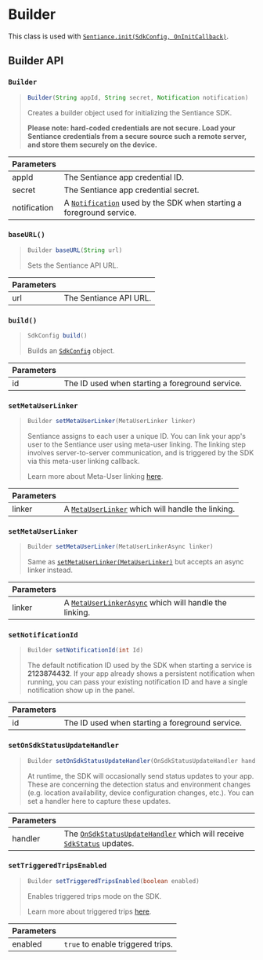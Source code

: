 # Builder

This class is used with [`Sentiance.init(SdkConfig, OnInitCallback)`](../sentiance.md#init).

## Builder API

### `Builder`

> ```java
> Builder(String appId, String secret, Notification notification)
> ```
>
> Creates a builder object used for initializing the Sentiance SDK.
>
> **Please note: hard-coded credentials are not secure. Load your Sentiance credentials from a secure source such a remote server, and store them securely on the device.**

| Parameters    |                                                                                                                                          |
| ------------- | ---------------------------------------------------------------------------------------------------------------------------------------- |
| appId         | The Sentiance app credential ID.                                                                                                         |
| secret        | The Sentiance app credential secret.                                                                                                     |
| notification  | A [`Notification`](https://developer.android.com/reference/android/app/Notification) used by the SDK when starting a foreground service. |



### `baseURL()`

> ```java
> Builder baseURL(String url)
> ```
>
> Sets the Sentiance API URL.

| Parameters |                        |
| ---------- | ---------------------- |
| url        | The Sentiance API URL. |

### `build()`

> ```java
> SdkConfig build()
> ```
>
> Builds an [`SdkConfig`](./) object.

| Parameters |                                                 |
| ---------- | ----------------------------------------------- |
| id         | The ID used when starting a foreground service. |

### `setMetaUserLinker`

> ```java
> Builder setMetaUserLinker(MetaUserLinker linker)
> ```
>
> Sentiance assigns to each user a unique ID. You can link your app's user to the Sentiance user using meta-user linking. The linking step involves server-to-server communication, and is triggered by the SDK via this meta-user linking callback.
>
> Learn more about Meta-User linking [here](../../../appendix/user-linking.md).

| Parameters |                                                                           |
| ---------- | ------------------------------------------------------------------------- |
| linker     | A [`MetaUserLinker`](../metauserlinker.md) which will handle the linking. |

### `setMetaUserLinker`

> ```java
> Builder setMetaUserLinker(MetaUserLinkerAsync linker)
> ```
>
> Same as [`setMetaUserLinker(MetaUserLinker)`](sdkconfig-builder.md#setmetauserlinker) but accepts an async linker instead.

| Parameters |                                                                                     |
| ---------- | ----------------------------------------------------------------------------------- |
| linker     | A [`MetaUserLinkerAsync`](../metauserlinkerasync.md) which will handle the linking. |

### `setNotificationId`

> ```java
> Builder setNotificationId(int Id)
> ```
>
> The default notification ID used by the SDK when starting a service is **2123874432**. If your app already shows a persistent notification when running, you can pass your existing notification ID and have a single notification show up in the panel.

| Parameters |                                                 |
| ---------- | ----------------------------------------------- |
| id         | The ID used when starting a foreground service. |

### `setOnSdkStatusUpdateHandler`

> ```java
> Builder setOnSdkStatusUpdateHandler(OnSdkStatusUpdateHandler handler)
> ```
>
> At runtime, the SDK will occasionally send status updates to your app. These are concerning the detection status and environment changes (e.g. location availability, device configuration changes, etc.). You can set a handler here to capture these updates.

| Parameters |                                                                                                                           |
| ---------- | ------------------------------------------------------------------------------------------------------------------------- |
| handler    | The [`OnSdkStatusUpdateHandler`](../onsdkstatusupdatehandler.md) which will receive [`SdkStatus`](../sdkstatus/) updates. |

### `setTriggeredTripsEnabled`

> ```java
> Builder setTriggeredTripsEnabled(boolean enabled)
> ```
>
> Enables triggered trips mode on the SDK.
>
> Learn more about triggered trips [here](../../../appendix/controlled-detections/controlled-trips-only.md).

| Parameters |                                   |
| ---------- | --------------------------------- |
| enabled    | `true` to enable triggered trips. |
